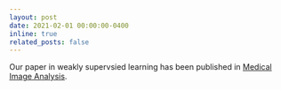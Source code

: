 ```yaml
---
layout: post
date: 2021-02-01 00:00:00-0400
inline: true
related_posts: false
---
```

Our paper in weakly supervsied learning has been published in <a href='https://doi.org/10.1016/j.media.2020.101908'> Medical Image Analysis</a>.